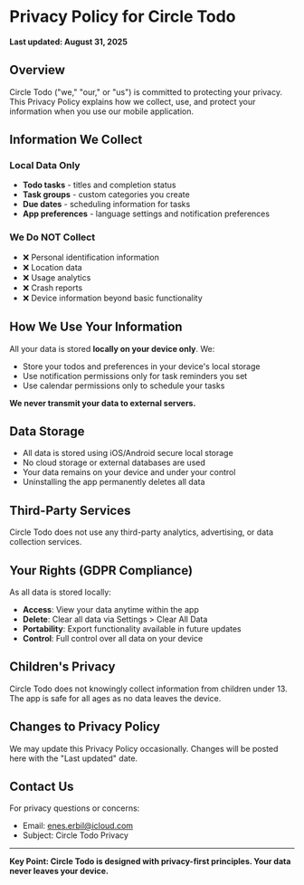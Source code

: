 # Privacy Policy for Circle Todo

**Last updated: August 31, 2025**

## Overview
Circle Todo ("we," "our," or "us") is committed to protecting your privacy. This Privacy Policy explains how we collect, use, and protect your information when you use our mobile application.

## Information We Collect

### Local Data Only
- **Todo tasks** - titles and completion status
- **Task groups** - custom categories you create  
- **Due dates** - scheduling information for tasks
- **App preferences** - language settings and notification preferences

### We Do NOT Collect
- ❌ Personal identification information
- ❌ Location data
- ❌ Usage analytics
- ❌ Crash reports
- ❌ Device information beyond basic functionality

## How We Use Your Information

All your data is stored **locally on your device only**. We:
- Store your todos and preferences in your device's local storage
- Use notification permissions only for task reminders you set
- Use calendar permissions only to schedule your tasks

**We never transmit your data to external servers.**

## Data Storage

- All data is stored using iOS/Android secure local storage
- No cloud storage or external databases are used
- Your data remains on your device and under your control
- Uninstalling the app permanently deletes all data

## Third-Party Services

Circle Todo does not use any third-party analytics, advertising, or data collection services.

## Your Rights (GDPR Compliance)

As all data is stored locally:
- **Access**: View your data anytime within the app
- **Delete**: Clear all data via Settings > Clear All Data
- **Portability**: Export functionality available in future updates
- **Control**: Full control over all data on your device

## Children's Privacy

Circle Todo does not knowingly collect information from children under 13. The app is safe for all ages as no data leaves the device.

## Changes to Privacy Policy

We may update this Privacy Policy occasionally. Changes will be posted here with the "Last updated" date.

## Contact Us

For privacy questions or concerns:
- Email: enes.erbil@icloud.com
- Subject: Circle Todo Privacy

---

**Key Point: Circle Todo is designed with privacy-first principles. Your data never leaves your device.**